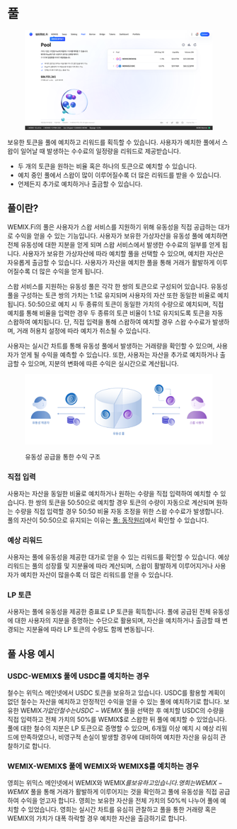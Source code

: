 # 풀

<figure><img src="../../.gitbook/assets/pool.png" alt=""><figcaption></figcaption></figure>

보유한 토큰을 풀에 예치하고 리워드를 획득할 수 있습니다. 사용자가 예치한 풀에서 스왑이 일어날 때 발생하는 수수료의 일정량을 리워드로 제공받습니다.

* 두 개의 토큰을 원하는 비율 혹은 하나의 토큰으로 예치할 수 있습니다.
* 예치 중인 풀에서 스왑이 많이 이루어질수록 더 많은 리워드를 받을 수 있습니다.
* 언제든지 추가로 예치하거나 출금할 수 있습니다.

## 풀이란?

WEMIX.Fi의 풀은 사용자가 스왑 서비스를 지원하기 위해 유동성을 직접 공급하는 대가로 수익을 얻을 수 있는 기능입니다. 사용자가 보유한 가상자산을 유동성 풀에 예치하면 전체 유동성에 대한 지분을 얻게 되며 스왑 서비스에서 발생한 수수료의 일부를 얻게 됩니다. 사용자가 보유한 가상자산에 따라 예치할 풀을 선택할 수 있으며, 예치한 자산은 자유롭게 출금할 수 있습니다. 사용자가 자산을 예치한 풀을 통해 거래가 활발하게 이루어질수록 더 많은 수익을 얻게 됩니다.

스왑 서비스를 지원하는 유동성 풀은 각각 한 쌍의 토큰으로 구성되어 있습니다. 유동성 풀을 구성하는 토큰 쌍의 가치는 1:1로 유지되며 사용자의 자산 또한 동일한 비율로 예치됩니다. 50:50으로 예치 시 두 종류의 토큰이 동일한 가치의 수량으로 예치되며, 직접 예치를 통해 비율을 입력한 경우 두 종류의 토큰 비율이 1:1로 유지되도록 토큰을 자동 스왑하여 예치됩니다. 단, 직접 입력을 통해 스왑하여 예치할 경우 스왑 수수료가 발생하며, 거래 허용치 설정에 따라 예치가 취소될 수 있습니다.

사용자는 실시간 차트를 통해 유동성 풀에서 발생하는 거래량을 확인할 수 있으며, 사용자가 얻게 될 수익을 예측할 수 있습니다. 또한, 사용자는 자산을 추가로 예치하거나 출금할 수 있으며, 지분의 변화에 따른 수익은 실시간으로 계산됩니다.

<figure><img src="../../.gitbook/assets/02_Pool.png" alt=""><figcaption><p>유동성 공급을 통한 수익 구조</p></figcaption></figure>

### 직접 입력

사용자는 자산을 동일한 비율로 예치하거나 원하는 수량을 직접 입력하여 예치할 수 있습니다. 한 쌍의 토큰을 50:50으로 예치할 경우 토큰의 수량이 자동으로 계산되며 원하는 수량을 직접 입력할 경우 50:50 비율 자동 조정을 위한 스왑 수수료가 발생합니다. 풀의 자산이 50:50으로 유지되는 이유는 [풀: 동작원리](undefined.md)에서 확인할 수 있습니다.

### 예상 리워드

사용자는 풀에 유동성을 제공한 대가로 얻을 수 있는 리워드를 확인할 수 있습니다. 예상 리워드는 풀의 성장률 및 지분율에 따라 계산되며, 스왑이 활발하게 이루어지거나 사용자가 예치한 자산이 많을수록 더 많은 리워드를 얻을 수 있습니다.

### LP 토큰

사용자는 풀에 유동성을 제공한 증표로 LP 토큰을 획득합니다. 풀에 공급된 전체 유동성에 대한 사용자의 지분을 증명하는 수단으로 활용되며, 자산을 예치하거나 출금할 때 변경되는 지분율에 따라 LP 토큰의 수량도 함께 변동됩니다.

## 풀 사용 예시

### **USDC-WEMIX$ 풀에 USDC를 예치하는 경우**

철수는 위믹스 메인넷에서 USDC 토큰을 보유하고 있습니다. USDC를 활용할 계획이 없던 철수는 자산을 예치하고 안정적인 수익을 얻을 수 있는 풀에 예치하기로 합니다. 보유한 WEMIX$가 없던 철수는 USDC-WEMIX$ 풀을 선택한 후 예치할 USDC의 수량을 직접 입력하고 전체 가치의 50%를 WEMIX$로 스왑한 뒤 풀에 예치할 수 있었습니다. 풀에 대한 철수의 지분은 LP 토큰으로 증명할 수 있으며, 6개월 이상 예치 시 예상 리워드에 만족하였으나, 비영구적 손실이 발생할 경우에 대비하여 예치한 자산을 유심히 관찰하기로 합니다.

### **WEMIX-WEMIX$ 풀에 WEMIX와 WEMIX$를 예치하는 경우**

영희는 위믹스 메인넷에서 WEMIX와 WEMIX$를  보유하고 있습니다. 영희는 WEMIX-WEMIX$ 풀을 통해 거래가 활발하게 이루어지는 것을 확인하고 풀에 유동성을 직접 공급하여 수익을 얻고자 합니다. 영희는 보유한 자산을 전체 가치의 50%씩 나누어 풀에 예치할 수 있었습니다. 영희는 실시간 차트를 유심히 관찰하고 풀을 통한 거래량 혹은 WEMIX의 가치가 대폭 하락할 경우 예치한 자산을 출금하기로 합니다.
